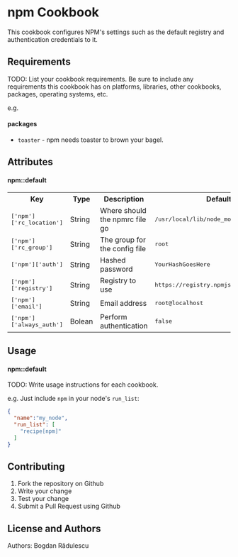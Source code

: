 npm Cookbook
============

This cookbook configures NPM's settings such as the default registry and authentication credentials to it.

Requirements
------------
TODO: List your cookbook requirements. Be sure to include any requirements this cookbook has on platforms, libraries, other cookbooks, packages, operating systems, etc.

e.g.
#### packages
- `toaster` - npm needs toaster to brown your bagel.

Attributes
----------

#### npm::default
<table>
  <tr>
    <th>Key</th>
    <th>Type</th>
    <th>Description</th>
    <th>Default</th>
  </tr>
  <tr>
    <td><tt>['npm']['rc_location']</tt></td>
    <td>String</td>
    <td>Where should the npmrc file go</td>
    <td><tt>/usr/local/lib/node_modules/npm/npmrc</tt></td>
  </tr>
  <tr>
    <td><tt>['npm']['rc_group']</tt></td>
    <td>String</td>
    <td>The group for the config file</td>
    <td><tt>root</tt></td>
  </tr>
  <tr>
    <td><tt>['npm']['auth']</tt></td>
    <td>String</td>
    <td>Hashed password</td>
    <td><tt>YourHashGoesHere</tt></td>
  </tr>
  <tr>
    <td><tt>['npm']['registry']</tt></td>
    <td>String</td>
    <td>Registry to use</td>
    <td><tt>https://registry.npmjs.org</tt></td>
  </tr>
  <tr>
    <td><tt>['npm']['email']</tt></td>
    <td>String</td>
    <td>Email address</td>
    <td><tt>root@localhost</tt></td>
  </tr>
  <tr>
    <td><tt>['npm']['always_auth']</tt></td>
    <td>Bolean</td>
    <td>Perform authentication</td>
    <td><tt>false</tt></td>
  </tr>
</table>

Usage
-----
#### npm::default
TODO: Write usage instructions for each cookbook.

e.g.
Just include `npm` in your node's `run_list`:

```json
{
  "name":"my_node",
  "run_list": [
    "recipe[npm]"
  ]
}
```

Contributing
------------

1. Fork the repository on Github
2. Write your change
3. Test your change
4. Submit a Pull Request using Github

License and Authors
-------------------
Authors:
Bogdan Rădulescu
